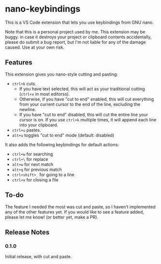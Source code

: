 # nano-keybindings

This is a VS Code extension that lets you use keybindings from GNU nano.

Note that this is a personal project used by me. This extension may be buggy. in case it destroys your project or clipboard contents accidentally, please do submit a bug report, but I'm not liable for any of the damage caused. Use at your own risk.

## Features

This extension gives you nano-style cutting and pasting:
- `ctrl+k` cuts.
  - If you have text selected, this will act as your traditional cutting (`ctrl+x` in most editorss).
  - Otherwise, if you have "cut to end" enabled, this will cut everything from your current cursor to the end of the line, excluding the newline.
  - If you have "cut to end" disabled, this will cut the entire line your cursor is on. If you use `ctrl+k` multiple times, it will append each line into your clipboard.
- `ctrl+u` pastes.
- `alt+u` toggles "cut to end" mode (default: disabled)

It also adds the following keybindings for default actions:
- `ctrl+w` for searching
- `ctrl+\` for replace
- `alt+w` for next match
- `alt+q` for previous match
- `ctrl+shift+_` for going to a line
- `ctrl+x` for closing a file

## To-do

The feature I needed the most was cut and paste, so I haven't implemented any of the other features yet. If you would like to see a feature added, please let me know! (or better yet, make a PR).

## Release Notes

### 0.1.0

Initial release, with cut and paste.
